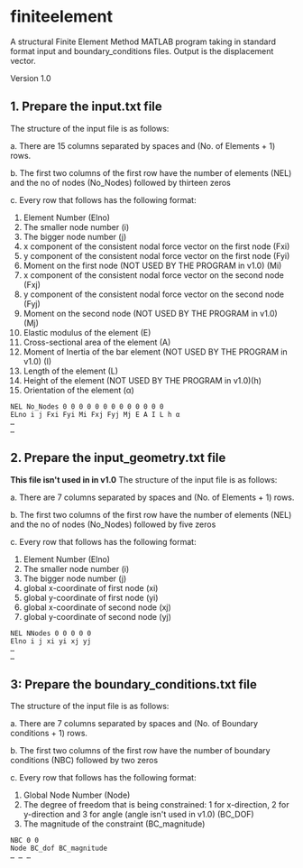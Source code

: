# finiteelement

A structural Finite Element Method MATLAB program taking in standard format input and boundary_conditions files. Output is the displacement vector.

Version 1.0

## 1. Prepare the input.txt file

The structure of the input file is as follows:

  a. There are 15 columns separated by spaces and (No. of Elements + 1) rows.
  
  b. The first two columns of the first row have the number of elements (NEL) and the no of nodes (No_Nodes) followed by thirteen zeros
  
  c. Every row that follows has the following format:

   1. Element Number (Elno)
   2. The smaller node number (i)
   3. The bigger node number (j)
   4. x component of the consistent nodal force vector on the first node (Fxi)
   5. y component of the consistent nodal force vector on the first node (Fyi)
   6. Moment on the first node (NOT USED BY THE PROGRAM in v1.0) (Mi)
   7. x component of the consistent nodal force vector on the second node (Fxj)
   8. y component of the consistent nodal force vector on the second node (Fyj)
   9. Moment on the second node (NOT USED BY THE PROGRAM in v1.0) (Mj)
   10. Elastic modulus of the element (E)
   11. Cross-sectional area of the element (A)
   12. Moment of Inertia of the bar element (NOT USED BY THE PROGRAM in v1.0) (I)
   13. Length of the element (L)
   14. Height of the element (NOT USED BY THE PROGRAM in v1.0)(h)
   15. Orientation of the element (α)

```
NEL No_Nodes 0 0 0 0 0 0 0 0 0 0 0 0 0
ELno i j Fxi Fyi Mi Fxj Fyj Mj E A I L h α
…
…
```

## 2. Prepare the input_geometry.txt file

**This file isn't used in in v1.0**
The structure of the input file is as follows:

  a. There are 7 columns separated by spaces and (No. of Elements + 1) rows.
  
  b. The first two columns of the first row have the number of elements (NEL) and the no of nodes (No_Nodes) followed by five zeros
  
  c. Every row that follows has the following format:

   1. Element Number (Elno)
   2. The smaller node number (i)
   3. The bigger node number (j)
   4. global x-coordinate of first node (xi)
   5. global y-coordinate of first node (yi)
   6. global x-coordinate of second node (xj)
   7. global y-coordinate of second node (yj)
   
```
NEL NNodes 0 0 0 0 0
Elno i j xi yi xj yj
…
…
```

## 3: Prepare the boundary_conditions.txt file

The structure of the input file is as follows:

  a. There are 7 columns separated by spaces and (No. of Boundary conditions + 1) rows.
  
  b. The first two columns of the first row have the number of boundary conditions (NBC) followed by two zeros
  
  c. Every row that follows has the following format:

   1. Global Node Number (Node)
   2. The degree of freedom that is being constrained: 1 for x-direction, 2 for y-direction and 3 for angle (angle isn't used in v1.0) (BC_DOF)
   3. The magnitude of the constraint (BC_magnitude)
   
```
NBC 0 0
Node BC_dof BC_magnitude
… … …
```
